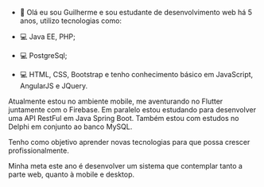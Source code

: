 - 👋 Olá eu sou Guilherme e sou estudante de desenvolvimento web há 5 anos, utilizo tecnologias como:

- 💻 Java EE, PHP;
- 💻  PostgreSql;
- 💻 HTML, CSS, Bootstrap e tenho conhecimento básico em JavaScript, AngularJS e JQuery.
 
Atualmente estou no ambiente mobile, me aventurando no Flutter juntamente com o Firebase. Em paralelo estou estudando para desenvolver uma API RestFul em Java Spring Boot.
Também estou com estudos no Delphi em conjunto ao banco MySQL.

Tenho como objetivo aprender novas tecnologias para que possa crescer profissionalmente.

Minha meta este ano é desenvolver um sistema que contemplar tanto a parte web, quanto à mobile e desktop.
